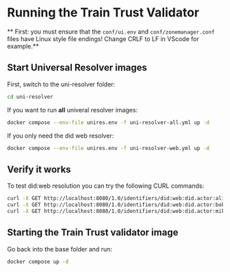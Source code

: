 # Running the Train Trust Validator
** First: you must ensure that the `conf/ui.env` and `conf/zonemanager.conf` files have Linux style file endings! Change CRLF to LF in VScode for example.**


## Start Universal Resolver images

First, switch to the uni-resolver folder:

```sh
cd uni-resolver
```

If you want to run **all** univeral resolver images:

```sh
docker compose --env-file unires.env -f uni-resolver-all.yml up -d
```

If you only need the did web resolver:

```sh
docker compose --env-file unires.env -f uni-resolver-web.yml up -d
```

## Verify it works
To test did:web resolution you can try the following CURL commands:

``` sh
curl -X GET http://localhost:8080/1.0/identifiers/did:web:did.actor:alice
curl -X GET http://localhost:8080/1.0/identifiers/did:web:did.actor:bob
curl -X GET http://localhost:8080/1.0/identifiers/did:web:did.actor:mike
```

## Starting the Train Trust validator image

Go back into the base folder and run:

```sh
docker compose up -d
```
